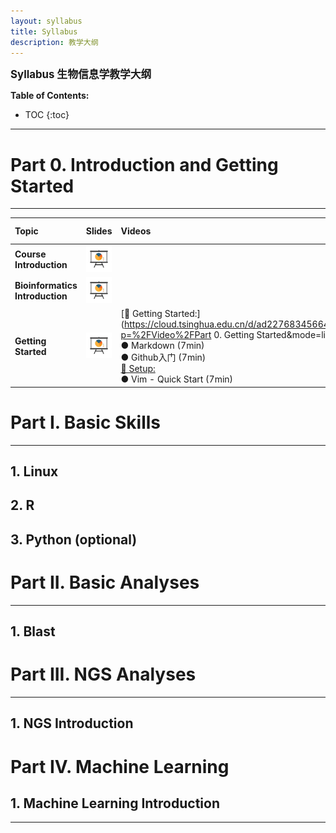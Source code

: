 ```yaml
---
layout: syllabus
title: Syllabus
description: 教学大纲
---
```


<big>**Syllabus 生物信息学教学大纲**</big>

**Table of Contents:**

* TOC
{:toc}

---



# Part 0. Introduction and Getting Started

---


| Topic                            | Slides                                                       | Videos                                                       | Tutorial                             | Optional Materials                                           | Advanced Materials |
| :------------------------------- | :----------------------------------------------------------- | :----------------------------------------------------------- | :----------------------------------- | :----------------------------------------------------------- | ------------------ |
| **Course Introduction**          | [![img](slides1.png)](https://cloud.tsinghua.edu.cn/d/dcbb0944631a4291b34c/?p=%2FLectures%2F0.%20Introduction%20and%20Getting%20Startted&mode=list) |                                                              |                                      |                                                              |                    |
| **Bioinformatics Introduction**  | [![img](slides1.png)](https://cloud.tsinghua.edu.cn/d/dcbb0944631a4291b34c/?p=%2FLectures%2F0.%20Introduction%20and%20Getting%20Startted&mode=list) |                                                              |                                      |                                                              |                    |
| **Getting Started** | [![img](slides1.png)](https://cloud.tsinghua.edu.cn/d/dcbb0944631a4291b34c/?p=%2FLectures%2F0.%20Introduction%20and%20Getting%20Startted&mode=list) | [🎦 Getting Started:](https://cloud.tsinghua.edu.cn/d/ad22768345664924b202/?p=%2FVideo%2FPart 0. Getting Started&mode=list) <br> ● Markdown (7min) <br/> ● Github入门 (7min) <br/>[🎦 Setup:](https://cloud.tsinghua.edu.cn/d/ad22768345664924b202/?p=%2FVideo%2FPart%200.%20Getting%20Started%2FSetup&mode=list) <br/> ● Vim - Quick Start (7min) <br/> | ● ​ [Getting Started](https://book.ncrnalab.org/teaching/getting-started)<br>○ [Setup](https://book.ncrnalab.org/teaching/getting-started/setup)<br> ○ [Docker](https://book.ncrnalab.org/teaching/getting-started/docker) |          ||

# Part I. Basic Skills

---

## 1. Linux

## 2. R

## 3. Python (optional)



# Part II. Basic Analyses

---

## 1. Blast


# Part III. NGS Analyses

---

## 1. NGS Introduction



# Part IV. Machine Learning

## 1. Machine Learning Introduction


---



